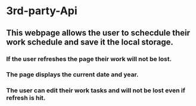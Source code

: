 # 3rd-party-Api

## This webpage allows the user to schecdule their work schedule and save it the local storage. 

  ### If the user refreshes the page their work will not be lost. 
  ### The page displays the current date and year. 
  ### The user can edit their work tasks and will not be lost even if refresh is hit. 
